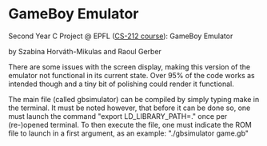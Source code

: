 # GameBoy Emulator
Second Year C Project @ EPFL ([CS-212 course](https://edu.epfl.ch/coursebook/en/system-programming-project-CS-212)): GameBoy Emulator

by Szabina Horváth-Mikulas and Raoul Gerber

There are some issues with the screen display, making this version of the emulator not functional in its current state. Over 95% of the code works as intended though and a tiny bit of polishing could render it functional.

The main file (called gbsimulator) can be compiled by simply typing make in the terminal. It must be noted however, that before it can be done so, one must launch the command "export LD_LIBRARY_PATH=." once per (re-)opened terminal. To then execute the file, one must indicate the ROM file to launch in a first argument, as an example: "./gbsimulator game.gb"

